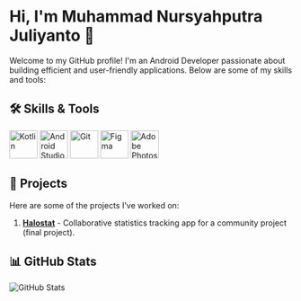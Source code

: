 # Hi, I'm Muhammad Nursyahputra Juliyanto 👋

Welcome to my GitHub profile! I'm an Android Developer passionate about building efficient and user-friendly applications. Below are some of my skills and tools:

## 🛠 Skills & Tools
<p align="left">
  <img src="https://img.icons8.com/color/48/000000/kotlin.png" alt="Kotlin" width="50" height="50"/>
  <img src="https://img.icons8.com/color/48/000000/android-studio--v3.png" alt="Android Studio" width="50" height="50"/>
  <img src="https://img.icons8.com/color/48/000000/git.png" alt="Git" width="50" height="50"/>
  <img src="https://img.icons8.com/color/48/000000/figma.png" alt="Figma" width="50" height="50"/>
  <img src="https://img.icons8.com/color/48/000000/adobe-photoshop.png" alt="Adobe Photoshop" width="50" height="50"/>
</p>

## 🚀 Projects
Here are some of the projects I've worked on:
1. **[Halostat](https://play.google.com/store/apps/details?id=com.halostatbps.bangka)** - Collaborative statistics tracking app for a community project (final project).

## 📊 GitHub Stats
![GitHub Stats](https://github-readme-stats.vercel.app/api?username=MNursyahputraJ&show_icons=true&theme=radical)
